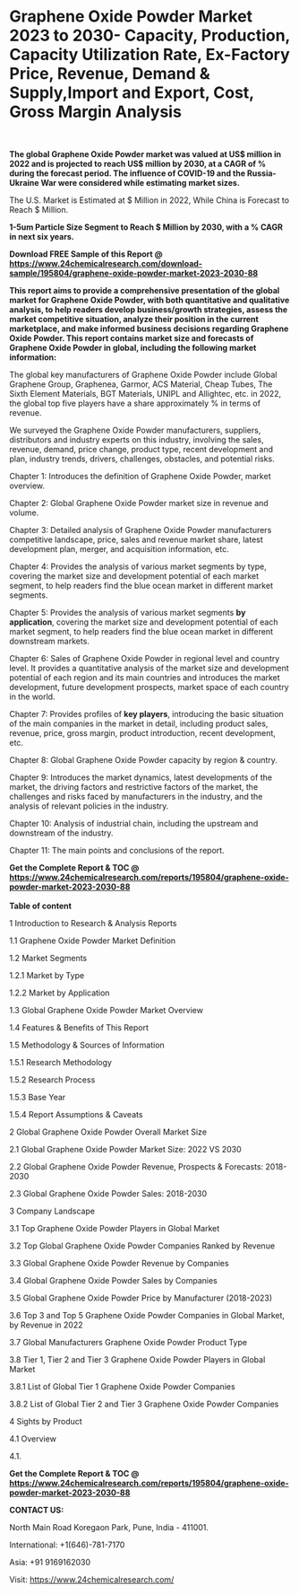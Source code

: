 <h1>Graphene Oxide Powder Market 2023 to 2030- Capacity, Production, Capacity Utilization Rate, Ex-Factory Price, Revenue, Demand & Supply,Import and Export, Cost, Gross Margin Analysis</h1><br/><p><strong>The global Graphene Oxide Powder market was valued at US$ million in 2022 and is projected to reach US$ million by 2030, at a <strong>CAGR</strong> of % during the forecast period. The influence of COVID-19 and the Russia-Ukraine War were considered while estimating market sizes.</strong></p><p>The U.S. Market is Estimated at $ Million in 2022, While China is Forecast to Reach $ Million.</p><p><strong>1-5um Particle Size Segment to Reach $ Million by 2030, with a % <strong>CAGR</strong> in next six years.</strong></p><div><b>Download FREE Sample of this Report @ <a href="https://www.24chemicalresearch.com/download-sample/195804/graphene-oxide-powder-market-2023-2030-88">https://www.24chemicalresearch.com/download-sample/195804/graphene-oxide-powder-market-2023-2030-88</a></b></div><p>
 
 <strong>This report aims to provide a comprehensive presentation of the global market for Graphene Oxide Powder, with both quantitative and qualitative analysis, to help readers develop business/growth strategies, assess the market competitive situation, analyze their position in the current marketplace, and make informed business decisions regarding Graphene Oxide Powder. This report contains market size and forecasts of Graphene Oxide Powder in global, including the following market information:</strong></p><p>The global key manufacturers of Graphene Oxide Powder include Global Graphene Group, Graphenea, Garmor, ACS Material, Cheap Tubes, The Sixth Element Materials, BGT Materials, UNIPL and Allightec, etc. in 2022, the global top five players have a share approximately % in terms of revenue.</p><p>We surveyed the Graphene Oxide Powder manufacturers, suppliers, distributors and industry experts on this industry, involving the sales, revenue, demand, price change, product type, recent development and plan, industry trends, drivers, challenges, obstacles, and potential risks.</p><p>Chapter 1: Introduces the definition of Graphene Oxide Powder, market overview.</p><p>Chapter 2: Global Graphene Oxide Powder market size in revenue and volume.</p><p>Chapter 3: Detailed analysis of Graphene Oxide Powder manufacturers competitive landscape, price, sales and revenue market share, latest development plan, merger, and acquisition information, etc.</p><p>Chapter 4: Provides the analysis of various market segments by type, covering the market size and development potential of each market segment, to help readers find the blue ocean market in different market segments.</p><p>Chapter 5: Provides the analysis of various market segments <strong>by application</strong>, covering the market size and development potential of each market segment, to help readers find the blue ocean market in different downstream markets.</p><p>Chapter 6: Sales of Graphene Oxide Powder in regional level and country level. It provides a quantitative analysis of the market size and development potential of each region and its main countries and introduces the market development, future development prospects, market space of each country in the world.</p><p>Chapter 7: Provides profiles of <strong>key players</strong>, introducing the basic situation of the main companies in the market in detail, including product sales, revenue, price, gross margin, product introduction, recent development, etc.</p><p>Chapter 8: Global Graphene Oxide Powder capacity by region & country.</p><p>Chapter 9: Introduces the market dynamics, latest developments of the market, the driving factors and restrictive factors of the market, the challenges and risks faced by manufacturers in the industry, and the analysis of relevant policies in the industry.</p><p>Chapter 10: Analysis of industrial chain, including the upstream and downstream of the industry.</p><p>Chapter 11: The main points and conclusions of the report.</p><div><b>Get the Complete Report & TOC @ <a href="https://www.24chemicalresearch.com/reports/195804/graphene-oxide-powder-market-2023-2030-88">https://www.24chemicalresearch.com/reports/195804/graphene-oxide-powder-market-2023-2030-88</a></b></div><br><b>Table of content</b><p>1 Introduction to Research & Analysis Reports<br />
 
  1.1 Graphene Oxide Powder Market Definition<br />
 
  1.2 Market Segments<br />
 
  1.2.1 Market by Type<br />
 
  1.2.2 Market by Application<br />
 
  1.3 Global Graphene Oxide Powder Market Overview<br />
 
  1.4 Features & Benefits of This Report<br />
 
  1.5 Methodology & Sources of Information<br />
 
  1.5.1 Research Methodology<br />
 
  1.5.2 Research Process<br />
 
  1.5.3 Base Year<br />
 
  1.5.4 Report Assumptions & Caveats<br />
 
 2 Global Graphene Oxide Powder Overall Market Size<br />
 
  2.1 Global Graphene Oxide Powder Market Size: 2022 VS 2030<br />
 
  2.2 Global Graphene Oxide Powder Revenue, Prospects & Forecasts: 2018-2030<br />
 
  2.3 Global Graphene Oxide Powder Sales: 2018-2030<br />
 
 3 Company Landscape<br />
 
  3.1 Top Graphene Oxide Powder Players in Global Market<br />
 
  3.2 Top Global Graphene Oxide Powder Companies Ranked by Revenue<br />
 
  3.3 Global Graphene Oxide Powder Revenue by Companies<br />
 
  3.4 Global Graphene Oxide Powder Sales by Companies<br />
 
  3.5 Global Graphene Oxide Powder Price by Manufacturer (2018-2023)<br />
 
  3.6 Top 3 and Top 5 Graphene Oxide Powder Companies in Global Market, by Revenue in 2022<br />
 
  3.7 Global Manufacturers Graphene Oxide Powder Product Type<br />
 
  3.8 Tier 1, Tier 2 and Tier 3 Graphene Oxide Powder Players in Global Market<br />
 
  3.8.1 List of Global Tier 1 Graphene Oxide Powder Companies<br />
 
  3.8.2 List of Global Tier 2 and Tier 3 Graphene Oxide Powder Companies<br />
 
 4 Sights by Product<br />
 
  4.1 Overview<br />
 
  4.1.<br><div><b>Get the Complete Report & TOC @ <a href="https://www.24chemicalresearch.com/reports/195804/graphene-oxide-powder-market-2023-2030-88">https://www.24chemicalresearch.com/reports/195804/graphene-oxide-powder-market-2023-2030-88</a></b></div></p>
 
 <b>CONTACT US:</b><br>
 
 North Main Road Koregaon Park, Pune, India - 411001.<br/>
 
 International: +1(646)-781-7170<br/>
 
 Asia: +91 9169162030<br/>
 
 Visit: <a href="https://www.24chemicalresearch.com/">https://www.24chemicalresearch.com/</a>
 
 <br>